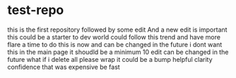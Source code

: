 # test-repo
this is the first repository followed by some edit
And a new edit is important
this could be a starter to dev world
could follow this trend and have more flare
a time to do this is now and can be changed in the future
i dont want this in the main page
it shoudld be a minimum 10 edit
can be changed in the future
what if i delete all
please wrap  it
could be a bump
helpful
clarity
confidence
that was expensive
be fast
